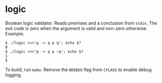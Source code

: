 # logic

Boolean logic validator. Reads premises and a conclusion from `stdin`. The exit code is zero when the argument is valid and non-zero otherwise. Example:

```
$ ./logic <<<'p -> q p q'; echo $?
0
$ ./logic <<<'p -> q p ~q'; echo $?
1
$ 
```

To build, run `make`. Remove the `NDEBUG` flag from `CFLAGS` to enable debug logging.

